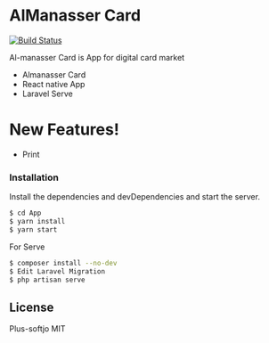 # AlManasser Card


[![Build Status](https://travis-ci.org/joemccann/dillinger.svg?branch=master)](https://travis-ci.org/joemccann/dillinger)

Al-manasser Card is App for digital card market

  - Almanasser Card
  - React native App
  - Laravel Serve

# New Features!

  - Print
 



### Installation

Install the dependencies and devDependencies and start the server.

```sh
$ cd App
$ yarn install
$ yarn start
```

For Serve

```sh
$ composer install --no-dev
$ Edit Laravel Migration
$ php artisan serve
```


License
----
Plus-softjo
MIT
